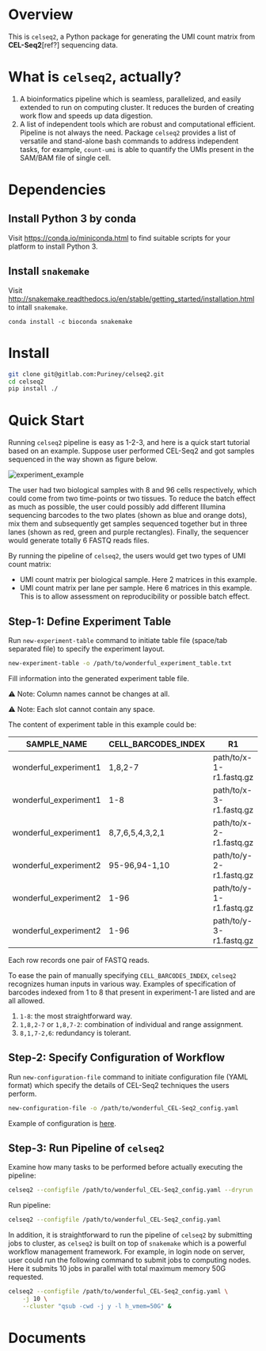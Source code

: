 # Overview

This is `celseq2`, a Python package for generating the UMI count matrix
from **CEL-Seq2**[ref?] sequencing data.

# What is `celseq2`, actually?

1. A bioinformatics pipeline which is seamless, parallelized, and easily
extended to run on computing cluster. It reduces the burden of creating work
flow and speeds up data digestion.
2. A list of independent tools which are robust and computational efficient.
Pipeline is not always the need. Package `celseq2` provides a list of versatile
and stand-alone bash commands to address independent tasks, for example,
`count-umi` is able to quantify the UMIs present in the SAM/BAM file of single
cell.

# Dependencies

## Install Python 3 by conda

Visit <https://conda.io/miniconda.html> to find suitable scripts for your platform to install Python 3.

## Install `snakemake`

Visit <http://snakemake.readthedocs.io/en/stable/getting_started/installation.html> to intall `snakemake`.

```
conda install -c bioconda snakemake
```

# Install

``` bash
git clone git@gitlab.com:Puriney/celseq2.git
cd celseq2
pip install ./
```

# Quick Start

Running `celseq2` pipeline is easy as 1-2-3, and here is a quick start tutorial
based on an example. Suppose user performed CEL-Seq2 and got samples sequenced
in the way shown as figure below.

![experiment_example](http://i.imgur.com/kBOWcdl.png)

The user had two biological samples with 8 and 96 cells respectively, which could come
from two time-points or two tissues. To reduce the batch effect as much as
possible, the user could possibly add different Illumina sequencing barcodes
to the two plates (shown as blue and orange dots), mix them and subsequently get
samples sequenced together but in three lanes (shown as red, green and purple
rectangles). Finally, the sequencer would generate totally 6 FASTQ reads files.

By running the pipeline of `celseq2`, the users would get two types of UMI count
matrix:

- UMI count matrix per biological sample. Here 2 matrices in this example.
- UMI count matrix per lane per sample. Here 6 matrices in this example. This is
to allow assessment on reproducibility or possible batch effect.

## Step-1: Define Experiment Table

Run `new-experiment-table` command to initiate table file (space/tab separated
file) to specify the experiment layout.

``` bash
new-experiment-table -o /path/to/wonderful_experiment_table.txt
```

Fill information into the generated experiment table file.

:warning: Note: Column names cannot be changes at all.

:warning: Note: Each slot cannot contain any space.

The content of experiment table in this example could be:

| SAMPLE_NAME               | CELL_BARCODES_INDEX   | R1                        | R2                        |
|-----------------------    |---------------------  |-------------------------  |-------------------------  |
| wonderful_experiment1     | 1,8,2-7               | path/to/x-1-r1.fastq.gz   | path/to/x-1-r2.fastq.gz   |
| wonderful_experiment1     | 1-8                   | path/to/x-3-r1.fastq.gz   | path/to/x-3-r2.fastq.gz   |
| wonderful_experiment1     | 8,7,6,5,4,3,2,1       | path/to/x-2-r1.fastq.gz   | path/to/x-2-r2.fastq.gz   |
| wonderful_experiment2     | 95-96,94-1,10         | path/to/y-2-r1.fastq.gz   | path/to/y-2-r2.fastq.gz   |
| wonderful_experiment2     | 1-96                  | path/to/y-1-r1.fastq.gz   | path/to/y-2-r2.fastq.gz   |
| wonderful_experiment2     | 1-96                  | path/to/y-3-r1.fastq.gz   | path/to/y-3-r2.fastq.gz   |

Each row records one pair of FASTQ reads.

To ease the pain of manually specifying `CELL_BARCODES_INDEX`, `celseq2`
recognizes human inputs in various way. Examples of specification of barcodes
indexed from 1 to 8 that present in experiment-1 are listed and are all allowed.

1. `1-8`: the most straightforward way.
2. `1,8,2-7` or `1,8,7-2`: combination of individual and range assignment.
3. `8,1,7-2,6`: redundancy is tolerant.


## Step-2: Specify Configuration of Workflow

Run `new-configuration-file` command to initiate configuration file (YAML
format) which specify the details of CEL-Seq2 techniques the users perform.

``` bash
new-configuration-file -o /path/to/wonderful_CEL-Seq2_config.yaml
```

Example of configuration is [here](https://gitlab.com/Puriney/celseq2/blob/master/example/config.yaml).


## Step-3: Run Pipeline of `celseq2`

Examine how many tasks to be performed before actually executing the pipeline:

``` bash
celseq2 --configfile /path/to/wonderful_CEL-Seq2_config.yaml --dryrun
```

Run pipeline:

``` bash
celseq2 --configfile /path/to/wonderful_CEL-Seq2_config.yaml
```

In addition, it is straightforward to run the pipeline of `celseq2` by
submitting jobs to cluster, as `celseq2` is built on top of `snakemake` which is
a powerful workflow management framework. For example, in login node on server,
user could run the following command to submit jobs to computing nodes. Here it
submits 10 jobs in parallel with total maximum memory 50G requested.

``` bash
celseq2 --configfile /path/to/wonderful_CEL-Seq2_config.yaml \
    -j 10 \
    --cluster "qsub -cwd -j y -l h_vmem=50G" &
```

# Documents

